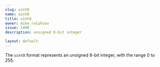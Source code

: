 ```yaml
---
slug: uint8
name: uint8
title: uint8
owner: mike_ralphson
issue: 1400
description: unsigned 8-bit integer

layout: default
---
```


The `uint8` format represents an unsigned 8-bit integer, with the range 0 to 255.
